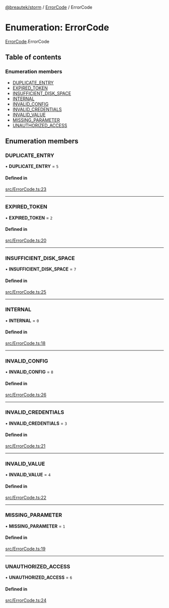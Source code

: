 [@breautek/storm](../README.md) / [ErrorCode](../modules/ErrorCode.md) / ErrorCode

# Enumeration: ErrorCode

[ErrorCode](../modules/ErrorCode.md).ErrorCode

## Table of contents

### Enumeration members

- [DUPLICATE\_ENTRY](ErrorCode.ErrorCode-1.md#duplicate_entry)
- [EXPIRED\_TOKEN](ErrorCode.ErrorCode-1.md#expired_token)
- [INSUFFICIENT\_DISK\_SPACE](ErrorCode.ErrorCode-1.md#insufficient_disk_space)
- [INTERNAL](ErrorCode.ErrorCode-1.md#internal)
- [INVALID\_CONFIG](ErrorCode.ErrorCode-1.md#invalid_config)
- [INVALID\_CREDENTIALS](ErrorCode.ErrorCode-1.md#invalid_credentials)
- [INVALID\_VALUE](ErrorCode.ErrorCode-1.md#invalid_value)
- [MISSING\_PARAMETER](ErrorCode.ErrorCode-1.md#missing_parameter)
- [UNAUTHORIZED\_ACCESS](ErrorCode.ErrorCode-1.md#unauthorized_access)

## Enumeration members

### DUPLICATE\_ENTRY

• **DUPLICATE\_ENTRY** = `5`

#### Defined in

[src/ErrorCode.ts:23](https://github.com/breautek/storm/blob/72412c9/src/ErrorCode.ts#L23)

___

### EXPIRED\_TOKEN

• **EXPIRED\_TOKEN** = `2`

#### Defined in

[src/ErrorCode.ts:20](https://github.com/breautek/storm/blob/72412c9/src/ErrorCode.ts#L20)

___

### INSUFFICIENT\_DISK\_SPACE

• **INSUFFICIENT\_DISK\_SPACE** = `7`

#### Defined in

[src/ErrorCode.ts:25](https://github.com/breautek/storm/blob/72412c9/src/ErrorCode.ts#L25)

___

### INTERNAL

• **INTERNAL** = `0`

#### Defined in

[src/ErrorCode.ts:18](https://github.com/breautek/storm/blob/72412c9/src/ErrorCode.ts#L18)

___

### INVALID\_CONFIG

• **INVALID\_CONFIG** = `8`

#### Defined in

[src/ErrorCode.ts:26](https://github.com/breautek/storm/blob/72412c9/src/ErrorCode.ts#L26)

___

### INVALID\_CREDENTIALS

• **INVALID\_CREDENTIALS** = `3`

#### Defined in

[src/ErrorCode.ts:21](https://github.com/breautek/storm/blob/72412c9/src/ErrorCode.ts#L21)

___

### INVALID\_VALUE

• **INVALID\_VALUE** = `4`

#### Defined in

[src/ErrorCode.ts:22](https://github.com/breautek/storm/blob/72412c9/src/ErrorCode.ts#L22)

___

### MISSING\_PARAMETER

• **MISSING\_PARAMETER** = `1`

#### Defined in

[src/ErrorCode.ts:19](https://github.com/breautek/storm/blob/72412c9/src/ErrorCode.ts#L19)

___

### UNAUTHORIZED\_ACCESS

• **UNAUTHORIZED\_ACCESS** = `6`

#### Defined in

[src/ErrorCode.ts:24](https://github.com/breautek/storm/blob/72412c9/src/ErrorCode.ts#L24)
